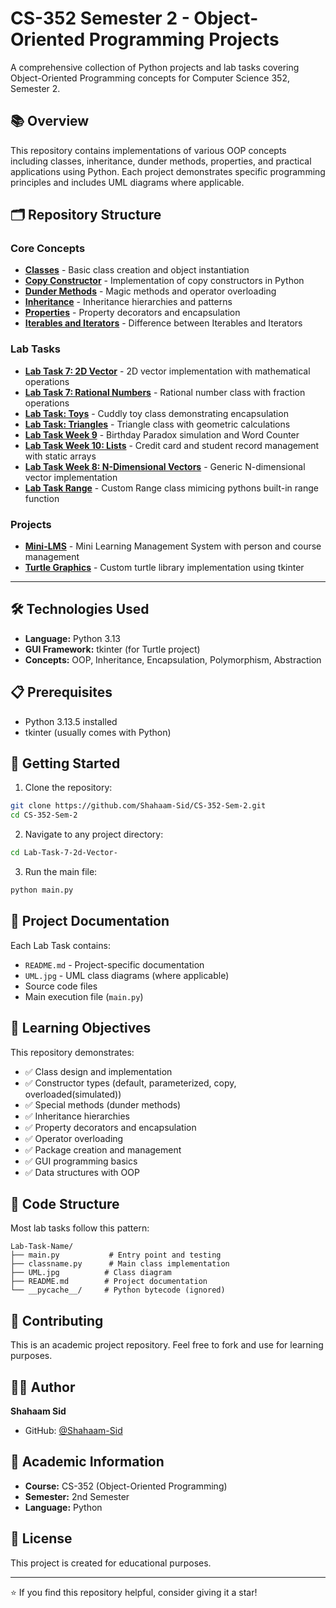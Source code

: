 # CS-352 Semester 2 - Object-Oriented Programming Projects

A comprehensive collection of Python projects and lab tasks covering Object-Oriented Programming concepts for Computer Science 352, Semester 2.

## 📚 Overview

This repository contains implementations of various OOP concepts including classes, inheritance, dunder methods, properties, and practical applications using Python. Each project demonstrates specific programming principles and includes UML diagrams where applicable.

## 🗂️ Repository Structure

### Core Concepts

- [**Classes**](./cls/) - Basic class creation and object instantiation
- [**Copy Constructor**](./copy-construcor/) - Implementation of copy constructors in Python
- [**Dunder Methods**](./dunder/) - Magic methods and operator overloading
- [**Inheritance**](./Inheritence/) - Inheritance hierarchies and patterns
- [**Properties**](./properties/) - Property decorators and encapsulation
- [**Iterables and Iterators**](./iterator-&-iterable/) - Difference between Iterables and Iterators

### Lab Tasks

- [**Lab Task 7: 2D Vector**](./Lab-Task-7-2d-Vector-/) - 2D vector implementation with mathematical operations
- [**Lab Task 7: Rational Numbers**](./Lab-Task-7-Rational-Number-/) - Rational number class with fraction operations
- [**Lab Task: Toys**](./Lab-task-Toys-/) - Cuddly toy class demonstrating encapsulation
- [**Lab Task: Triangles**](./Lab-Task-Triangles-/) - Triangle class with geometric calculations
- [**Lab Task Week 9**](./Lab-Task-Week-9/) - Birthday Paradox simulation and Word Counter
- [**Lab Task Week 10: Lists**](./Lists-Lab-Task-w10/) - Credit card and student record management with static arrays
- [**Lab Task Week 8: N-Dimensional Vectors**](./nDimensionalVectors-LabTaskw8-/) - Generic N-dimensional vector implementation
- [**Lab Task Range**](./Range/) - Custom Range class mimicing pythons built-in range function

### Projects

- [**Mini-LMS**](./Mini-LMS/) - Mini Learning Management System with person and course management
- [**Turtle Graphics**](./Turtle/) - Custom turtle library implementation using tkinter

---

## 🛠️ Technologies Used

- **Language:** Python 3.13
- **GUI Framework:** tkinter (for Turtle project)
- **Concepts:** OOP, Inheritance, Encapsulation, Polymorphism, Abstraction

## 📋 Prerequisites

- Python 3.13.5 installed
- tkinter (usually comes with Python)

## 🚀 Getting Started

1. Clone the repository:
```bash
git clone https://github.com/Shahaam-Sid/CS-352-Sem-2.git
cd CS-352-Sem-2
```

2. Navigate to any project directory:
```bash
cd Lab-Task-7-2d-Vector-
```

3. Run the main file:
```bash
python main.py
```

## 📖 Project Documentation

Each Lab Task contains:
- `README.md` - Project-specific documentation
- `UML.jpg` - UML class diagrams (where applicable)
- Source code files
- Main execution file (`main.py`)

## 🎯 Learning Objectives

This repository demonstrates:
- ✅ Class design and implementation
- ✅ Constructor types (default, parameterized, copy, overloaded(simulated))
- ✅ Special methods (dunder methods)
- ✅ Inheritance hierarchies
- ✅ Property decorators and encapsulation
- ✅ Operator overloading
- ✅ Package creation and management
- ✅ GUI programming basics
- ✅ Data structures with OOP

## 📝 Code Structure

Most lab tasks follow this pattern:
```
Lab-Task-Name/
├── main.py           # Entry point and testing
├── classname.py      # Main class implementation
├── UML.jpg          # Class diagram
├── README.md        # Project documentation
└── __pycache__/     # Python bytecode (ignored)
```

## 🤝 Contributing

This is an academic project repository. Feel free to fork and use for learning purposes.

## 👨‍💻 Author

**Shahaam Sid**
- GitHub: [@Shahaam-Sid](https://github.com/Shahaam-Sid)

## 📅 Academic Information

- **Course:** CS-352 (Object-Oriented Programming)
- **Semester:** 2nd Semester
- **Language:** Python

## 📄 License

This project is created for educational purposes.

---

⭐ If you find this repository helpful, consider giving it a star!